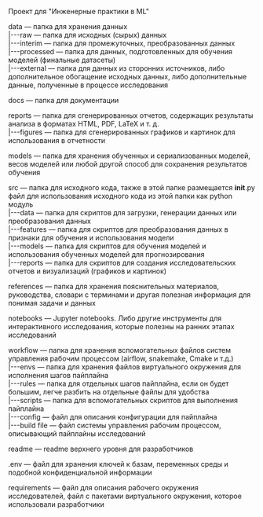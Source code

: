 Проект для "Инженерные практики в ML"


data — папка для хранения данных\
|---raw — папка для исходных (сырых) данных\
|---interim — папка для промежуточных, преобразованных данных\
|---processed — папка для данных, подготовленных для обучения моделей (финальные датасеты)\
|---external — папка для данных из сторонних источников, либо дополнительное обогащение исходных данных, либо дополнительные данные, полученные в процессе исследования

docs — папка для документации

reports — папка для сгенерированных отчетов, содержащих результаты анализа в форматах HTML, PDF, LaTeX и т. д.\
|---figures — папка для сгенерированных графиков и картинок для использования в отчетности

models — папка для хранения обученных и сериализованных моделей, весов моделей или любой другой способ для сохранения результатов обучения

src — папка для исходного кода, также в этой папке размещается __init__.py файл для использования исходного кода из этой папки как python модуль\
|---data — папка для скриптов для загрузки, генерации данных или преобразования данных\
|---features — папка для скриптов для преобразования данных в признаки для обучения и использования модели\
|---models — папка для скриптов для обучения моделей и использования обученных моделей для прогнозирования\
|---reports — папка для скриптов для создания исследовательских отчетов и визуализаций (графиков и картинок)

references — папка для хранения пояснительных материалов, руководства, словари с терминами и другая полезная информация для понимая задачи и данных

notebooks — Jupyter notebooks. Либо другие инструменты для интерактивного исследования, которые полезны на ранних этапах исследований

workflow — папка для хранения вспомогательных файлов систем управления рабочим процессом (airflow, snakemake, Cmake и т.д.)\
|---envs — папка для хранения файлов виртуального окружения для исполнения шагов пайплайна\
|---rules — папка для отдельных шагов пайплайна, если он будет большим, легче разбить на отдельные файлы для удобства\
|---scripts — папка для вспомогательных скриптов для выполнения пайплайна\
|---config — файл для описания конфигурации для пайплайна\
|---build file — файл системы управления рабочим процессом, описывающий пайплайны исследований

readme — readme верхнего уровня для разработчиков

.env — файл для хранения ключей к базам, переменных среды и подобной конфиденциальной информации

requirements — файл для описания рабочего окружения исследователей, файл с пакетами виртуального окружения, которое использовали разработчики

